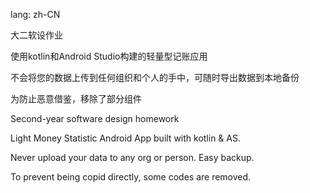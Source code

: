 lang: zh-CN

大二软设作业

使用kotlin和Android Studio构建的轻量型记账应用

不会将您的数据上传到任何组织和个人的手中，可随时导出数据到本地备份

为防止恶意借鉴，移除了部分组件

Second-year software design homework

Light Money Statistic Android App built with kotlin & AS.

Never upload your data to any org or person. Easy backup.

To prevent being copid directly, some codes are removed.

